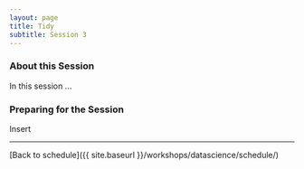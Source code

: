 ```yaml
---
layout: page
title: Tidy
subtitle: Session 3
---
```


### About this Session

In this session ...

### Preparing for the Session

Insert

* * *

[Back to schedule]({{ site.baseurl }}/workshops/datascience/schedule/)